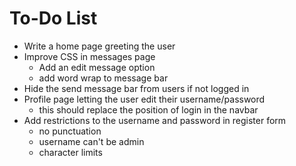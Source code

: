 # To-Do List
- Write a home page greeting the user
- Improve CSS in messages page
    - Add an edit message option
    - add word wrap to message bar
- Hide the send message bar from users if not logged in
- Profile page letting the user edit their username/password
    - this should replace the position of login in the navbar
- Add restrictions to the username and password in register form
    - no punctuation
    - username can't be admin
    - character limits

